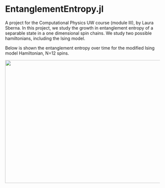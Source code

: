 # EntanglementEntropy.jl

A project for the Computational Physics UW course (module III), by Laura Sberna. In this project, we study the growth in entanglement entropy of a separable state in a one dimensional spin chains. We study two possible hamiltonians, including the Ising model.

Below is shown the entanglement entropy over time for the modified Ising model Hamiltonian, N=12 spins.

<img src="https://i.imgur.com/0Iiyo0s.png" width="600" height="400">

